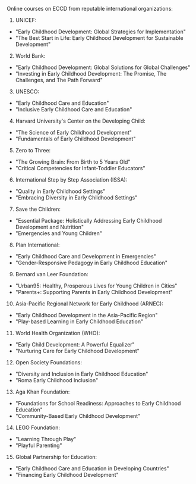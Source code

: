 Online courses on ECCD from reputable international organizations:

1. UNICEF:
- "Early Childhood Development: Global Strategies for Implementation"
- "The Best Start in Life: Early Childhood Development for Sustainable Development"

2. World Bank:
- "Early Childhood Development: Global Solutions for Global Challenges"
- "Investing in Early Childhood Development: The Promise, The Challenges, and The Path Forward"

3. UNESCO:
- "Early Childhood Care and Education"
- "Inclusive Early Childhood Care and Education"

4. Harvard University's Center on the Developing Child:
- "The Science of Early Childhood Development"
- "Fundamentals of Early Childhood Development"

5. Zero to Three:
- "The Growing Brain: From Birth to 5 Years Old"
- "Critical Competencies for Infant-Toddler Educators"

6. International Step by Step Association (ISSA):
- "Quality in Early Childhood Settings"
- "Embracing Diversity in Early Childhood Settings"

7. Save the Children:
- "Essential Package: Holistically Addressing Early Childhood Development and Nutrition"
- "Emergencies and Young Children"

8. Plan International:
- "Early Childhood Care and Development in Emergencies"
- "Gender-Responsive Pedagogy in Early Childhood Education"

9. Bernard van Leer Foundation:
- "Urban95: Healthy, Prosperous Lives for Young Children in Cities"
- "Parents+: Supporting Parents in Early Childhood Development"

10. Asia-Pacific Regional Network for Early Childhood (ARNEC):
- "Early Childhood Development in the Asia-Pacific Region"
- "Play-based Learning in Early Childhood Education"

11. World Health Organization (WHO):
- "Early Child Development: A Powerful Equalizer"
- "Nurturing Care for Early Childhood Development"

12. Open Society Foundations:
- "Diversity and Inclusion in Early Childhood Education"
- "Roma Early Childhood Inclusion"

13. Aga Khan Foundation:
- "Foundations for School Readiness: Approaches to Early Childhood Education"
- "Community-Based Early Childhood Development"

14. LEGO Foundation:
- "Learning Through Play"
- "Playful Parenting"

15. Global Partnership for Education:
- "Early Childhood Care and Education in Developing Countries"
- "Financing Early Childhood Development"